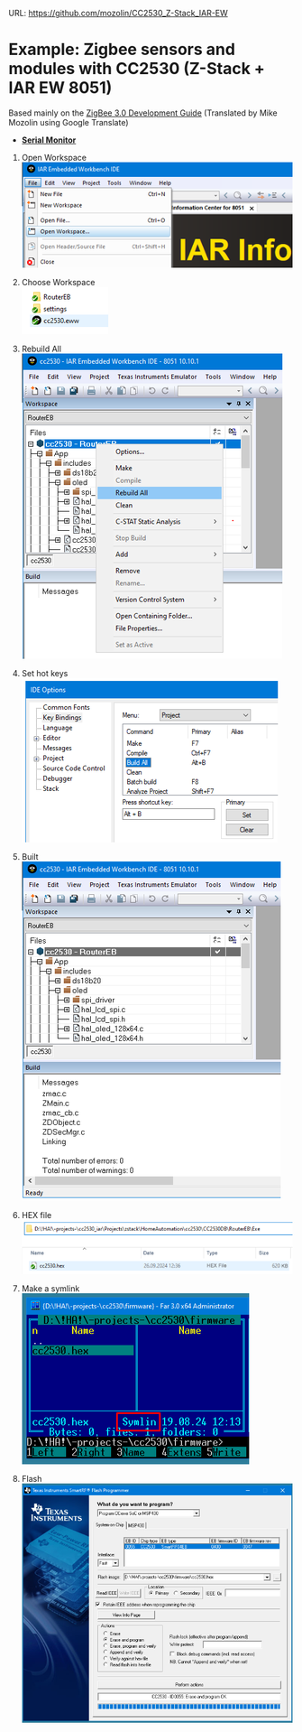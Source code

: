 URL: https://github.com/mozolin/CC2530_Z-Stack_IAR-EW  
# Example: Zigbee sensors and modules with CC2530 (Z-Stack + IAR EW 8051)  
Based mainly on the [ZigBee 3.0 Development Guide](https://github.com/mozolin/ZigBee_3.0_Dev_Guide) (Translated by Mike Mozolin using Google Translate)  

- [**Serial Monitor**](SerialMonitor/)  

1) Open Workspace  
![](img/IAR_EW_01-open_workspace.png)

2) Choose Workspace  
![](img/IAR_EW_02-choose_workspace.png)

3) Rebuild All  
![](img/IAR_EW_03-rebuild_all.png)

4) Set hot keys  
![](img/IAR_EW_04-set_hot_keys.png)

5) Built  
![](img/IAR_EW_05-built.png)

6) HEX file  
![](img/IAR_EW_06-hex_file.png)

7) Make a symlink  
![](img/IAR_EW_07-symlink.png)

8) Flash  
![](img/IAR_EW_08-flash.png)
